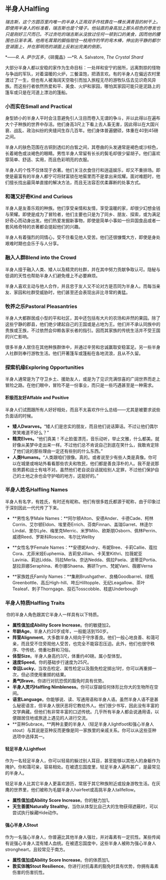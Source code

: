 ## 半身人Halfling





​     *瑞吉斯，这个方圆百里内唯一的半身人正用双手作枕靠在一棵长满青苔的树干上。即使用半身人的标准看，瑞吉斯也是个矮子。他站直的身高加上那头棕色的卷发也只是刚好三尺而已。不过贪吃的瑞吉斯从没放过任何一顿到口的美食，因而他的腰围也日渐丰满。他用毛茸茸的脚指钳住一枝用作钓竿的弯木棒，伸出到平静的都尔登湖面上，并在那明亮的湖面上反射出完美的倒影。*

*——*R. A. 萨尔瓦多*，《碎魔晶》—*R. A. Salvatore, *The Crystal Shard*

​     大部分半身人都以安稳的家作为生命目标：一处祥和安宁的居所，远离剽掠的怪物与争战的军队，对着温暖的火炉，三餐温饱，把酒言欢。有的半身人在偏远农村里渡过了一生，但也有人被海阔天空吸引而加入旅程无尽的游牧队伍去见识奇风异族。而这些行者依然热爱和平、美食、火炉和家园，哪怕其家园可能只是泥路上的篷车或只是在河道上漂泊的篷船。



### 小而实在Small and Practical

​     身型娇小的半身人平时会注意避免引人注目而卷入无谓的争斗，并以此得以在遍布大个子种族的世界中存活。他们身高3尺上下看上去人畜无害，因此得以在大国兴衰、战乱、政治纠纷的夹缝间生存几百年。他们身体普遍健硕，体重在40到45磅之间。

​     半身人的肤色范围在古铜到透红的白皙之间，其卷曲的头发通常是褐色或沙棕色，长着褐色或淡褐色的眼睛。男性半身人常留有长长的鬓毛却很少留胡子。他们喜欢穿简单、舒适、实用，而且色彩明亮的衣服。

​     半身人的个性不仅体现于衣著。他们关注衣食住行和逍遥娱乐，却又不重排场。即使是最富有的半身人都宁可将财富锁在地窖里而不是拿出来炫耀。面对难题时，他们擅长找出最简单直接的解决方法，而且无法容忍优柔寡断的处事方式。



### 和蔼又好奇Kind and Curious

​     半身人是友善乐观的种族。他们享受亲情和友情，享受温暖的家，却很少幻想金钱与荣耀。即使是成为了冒险者，他们主要也只是为了同乡、朋友、探索，或为满足好奇心而动身出发。他们热爱发掘新事物，即使是简单小事如一份异国食品或者一套风格奇特的衣著都会提起他们的兴趣。

​     半身人有着强烈的同情心，受不住看见他人受苦。他们还很慷慨大方，即使是身处艰难时期也会乐于与人分享。

 

### 融入人群Blend into the Crowd

​     半身人擅于融入人类、矮人以及精灵的社群，并在其中努力贡献争取认可。隐秘与低调的天性也帮助半身人们避免缠上不必要麻烦。

​     半身人喜欢主动与他人合作，并且忠于友人又不论对方是否同为半身人。而每当亲友、家园和社群受威胁时，他们甚至还会表现出非比寻常的勇猛。



### 牧养之乐Pastoral Pleasantries

​     半身人大都群居成小型的平和社区，其中还包括有大片的农场和井然的果园。除了这些宁静的郡县，他们绝少建起自己的王国或是占地为王。他们并不承认同族中的贵族或王族，不过依然会仰赖各家长者的指引。因而其家族的传统生活并不受王国的兴亡影响。

​     很多半身人居住在其他种族群体中，并通过辛劳和忠诚赢取安稳富足。另一些半身人社群则奉行游牧生活。他们开著篷车或篷船在各地流浪，且从不久留。



### 探索机缘Exploring Opportunities

​     半身人通常是为了守卫乡土、援助友人，或是为了见识充满惊喜的广阔世界而走上冒险之路。在他们眼中，冒险不是一份事业，而只是一些巧遇甚至是一种需求。



#### 积极而友好Affable and Positive

​    半身人们试图跟所有人好好相处，而且不太喜欢作什么总结——尤其是被要求说些负面话的时候。

- **矮人Dwarves。**“矮人们是忠实的朋友，而且他们说话算话。不过让他们偶尔笑笑难道不好么？”
- **精灵Elves。**“他们真美！不止脸蛋漂亮，音乐动听，举止文雅，什么都美。就好像从美梦中走出来一样。不过他们总不肯说自己到底在笑什么，我敢肯定除了他们说的那些理由一定还有些别的什么东西。”
- **人类Humans。**“人类跟咱们很像。真的。或者说至少有些人类是真像。你可以在城堡或哨站外看看那些农夫和牧民，他们都是善良淳朴的人。我不是说那些男爵和战士有啥不对。虽然他们老自说自话就给别人定罪，不过他们保护自己的土地之余也会守护咱的地方，这挺好的。”

 

### 半身人姓名Halfling Names

​     半身人有名字，有姓氏，有时还有昵称。他们有很多姓氏都源于昵称，由于印象过于深刻因此一代代传了下来。

- **男性名字Male Names：**阿尔顿Alton、安德Ander、卡德Cade、柯林Corrin、艾尔顿Eldon、埃里奇Errich、芬南Finnan、盖瑞Garret、林逹尔Lindal、里尔Lyle、梅里克Merric、米罗Milo、欧斯朋Osborn、佩林Perrin、威德Reed、罗斯科Roscoe、韦尔比Wellby

- **女性名字Female Names：**安德妮Andry、布妮Bree、卡莉Callie、蔻拉Cora、尤菲米娅Euphemia、吉莉安Jillian、卡芙里Kithri、拉薇妮亚Lavinia、莉达Lidda、玛拉Merla、奈达Nedda、佩拉Paela、波蒂亚Portia、瑟拉菲娜Seraphina、希尔娜Shaena、赛研Trym、梵妮Vani、薇娜Verna

- **家族姓氏Family Names：**集刷Brushgather、良桶Goodbarrel、绿瓶Greenbottle、高丘High-hill、垮丘Hilltopple、无纪Leagallow、茶叶Tealeaf、刺子Thorngage、投石Tosscobble、枝底Underbough



### 半身人特质Halfling Traits

​     你的半身人角色跟其它半身人一样具有以下特质。

- **属性值加成Ability Score Increase**。你的敏捷加2。
- **年龄Age**。半身人约20岁成年，一般能活到150岁。
- **阵营Alignment**。大多数半身人倾向于守序善良。他们一般心地良善、和蔼可亲，而且受不住旁观他人受苦，也完全不能容忍压迫。此外，他们也很守秩序、守传统，倚重社群和习俗。
- **体型Size**。半身人身高约3尺，体重约40磅。属小型体型。
- **速度Speed**。你的基础步行速度为25尺。
- **幸运Lucky**。当攻击检定、属性检定以及豁免检定掷出1时，你可以再重掷一次，但必须使用重掷的结果。
- **勇气Brave**。你进行对抗恐慌的豁免时具有优势。
- **半身人灵巧Halfling Nimbleness**。你可以穿越任何体形比你大的生物所在空间。
- **语言Language**。你能够说、读、写通用语和半身人语。虽然半身人语不是甚么秘密语言，但半身人很厌恶将它教给外人。他们很少书写，因此没有丰富的文学典藏。但他们有非常丰富的口述传统。几乎所有半身人都会说通用语，以便跟居住地或旅途上遇见的人进行交流。
- **亚种Subrace。**两种主要的半身人（轻足半身人lightfoot和强心半身人stout）与其说是亚种反而更像是同一家族里的亲戚关系。你可以从这些亚种选项中选择其一。



#### 轻足半身人Lightfoot

​     作为一名轻足半身人，你可以轻易的躲过别人耳目，甚至能够以其他人的身躯作为掩护。你和蔼可亲，容易相处。在被遗忘国度里，轻足半身人遍布甚广，是最常见的半身人。

​     轻足半身人比其它半身人更喜欢游历，常居于其它种族附近或投身游牧生活。在灰鹰的世界里，他们被称为毛腿半身人hairfeet或高挑半身人tallfellow。

- **属性值加成Ability Score  Increase**。你的魅力加1。
- **天生善匿Naturally Stealthy**。当你从体型比自己大的生物获得遮蔽时，可以尝试执行躲藏Hide动作。



#### 强心半身人Stout

​     作为一名强心半身人，你普遍比其他半身人强壮，并对毒素有一定抗性。某些传闻有说强心半身人混有矮人血统。在被遗忘国度中，这些半身人被称为强心半身人strongheart，且较常见于南方。

- **属性值加成Ability Score Increase**。你的体质加1。
- **敦实体魄Stout  Resilience**。你进行对抗毒素的豁免时具有优势，你拥有毒素伤害的伤害抗性。
